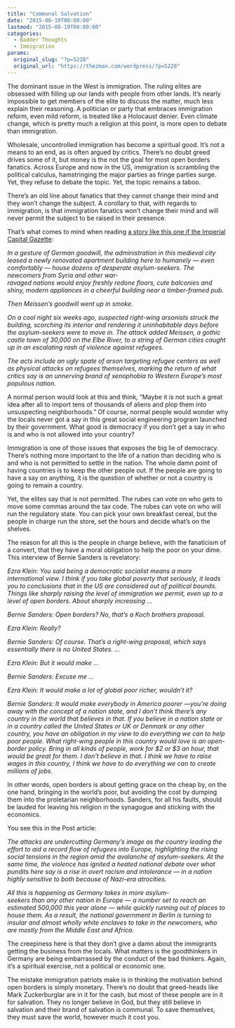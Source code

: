 ```yaml
---
title: "Communal Salvation"
date: "2015-08-19T00:00:00"
lastmod: "2015-08-19T00:00:00"
categories:
  - Badder Thoughts
  - Immigration
params:
  original_slug: "?p=5228"
  original_url: "https://thezman.com/wordpress/?p=5228"
---
```


The dominant issue in the West is immigration. The ruling elites are
obsessed with filling up our lands with people from other lands. It’s
nearly impossible to get members of the elite to discuss the matter,
much less explain their reasoning. A politician or party that embraces
immigration reform, even mild reform, is treated like a Holocaust
denier. Even climate change, which is pretty much a religion at this
point, is more open to debate than immigration.

Wholesale, uncontrolled immigration has become a spiritual good. It’s
not a means to an end, as is often argued by critics. There’s no doubt
greed drives some of it, but money is the not the goal for most open
borders fanatics. Across Europe and now in the US, immigration is
scrambling the political calculus, hamstringing the major parties as
fringe parties surge. Yet, they refuse to debate the topic. Yet, the
topic remains a taboo.

There’s an old line about fanatics that they cannot change their mind
and they won’t change the subject. A corollary to that, with regards to
immigration, is that immigration fanatics won’t change their mind and
will never permit the subject to be raised in their presence.

That’s what comes to mind when reading <a
href="https://www.washingtonpost.com/world/europe/germany-unnerved-by-scores-of-xenophobic-attacks-against-refugees/2015/08/16/eada9284-3fb1-11e5-b2c4-af4c6183b8b4_story.html"
rel="noopener" target="_blank">a story like this one if the Imperial
Capital Gazette</a>:

*In a gesture of German goodwill, the administration in this medieval
city leased a newly renovated apartment building here to humanely — even
comfortably — house dozens of desperate ­asylum-seekers. The newcomers
from Syria and other war-*  
*ravaged nations would enjoy freshly redone floors, cute balconies and
shiny, modern appliances in a cheerful building near a timber-framed
pub.*

*Then Meissen’s goodwill went up in smoke.*

*On a cool night six weeks ago, suspected right-wing arsonists struck
the building, scorching its interior and rendering it uninhabitable days
before the ­asylum-seekers were to move in. The attack added Meissen, a
gothic castle town of 30,000 on the Elbe River, to a string of German
cities caught up in an escalating rash of violence against refugees.*

*The acts include an ugly spate of arson targeting refugee centers as
well as physical attacks on refugees themselves, marking the return of
what critics say is an unnerving brand of xenophobia to Western Europe’s
most populous nation.*

A normal person would look at this and think, “Maybe it is not such a
great idea after all to import tens of thousands of aliens and plop them
into unsuspecting neighborhoods.” Of course, normal people would wonder
why the locals never got a say in this great social engineering program
launched by their government. What good is democracy if you don’t get a
say in who is and who is not allowed into your country?

Immigration is one of those issues that exposes the big lie of
democracy. There’s nothing more important to the life of a nation than
deciding who is and who is not permitted to settle in the nation. The
whole damn point of having countries is to keep the other people out. If
the people are going to have a say on anything, it is the question of
whether or not a country is going to remain a country.

Yet, the elites say that is not permitted. The rubes can vote on who
gets to move some commas around the tax code. The rubes can vote on who
will run the regulatory state. You can pick your own breakfast cereal,
but the people in charge run the store, set the hours and decide what’s
on the shelves.

The reason for all this is the people in charge believe, with the
fanaticism of a convert, that they have a moral obligation to help the
poor on your dime. This interview of Bernie Sanders is
<span class="st">revelatory:</span>

*Ezra Klein: You said being a democratic socialist means a more
international view. I think if you take global poverty that seriously,
it leads you to conclusions that in the US are considered out of
political bounds. Things like sharply raising the level of immigration
we permit, even up to a level of open borders. About sharply increasing
…*

*Bernie Sanders: Open borders? No, that’s a Koch brothers proposal.*

*Ezra Klein: Really?*

*Bernie Sanders: Of course. That’s a right-wing proposal, which says
essentially there is no United States. …*

*Ezra Klein: But it would make …*

*Bernie Sanders: Excuse me …*

*Ezra Klein: It would make a lot of global poor richer, wouldn’t it?*

*Bernie Sanders: It would make everybody in America poorer —you’re doing
away with the concept of a nation state, and I don’t think there’s any
country in the world that believes in that. If you believe in a nation
state or in a country called the United States or UK or Denmark or any
other country, you have an obligation in my view to do everything we can
to help poor people. What right-wing people in this country would love
is an open-border policy. Bring in all kinds of people, work for $2 or
$3 an hour, that would be great for them. I don’t believe in that. I
think we have to raise wages in this country, I think we have to do
everything we can to create millions of jobs.*

In other words, open borders is about getting grace on the cheap by, on
the one hand, bringing in the world’s poor, but avoiding the cost by
dumping them into the proletarian neighborhoods. Sanders, for all his
faults, should be lauded for leaving his religion in the synagogue and
sticking with the economics.

You see this in the Post article:

*The attacks are undercutting Germany’s image as the country leading the
effort to aid a record flow of refugees into Europe, highlighting the
rising social tensions in the region amid the avalanche of
asylum-seekers. At the same time, the violence has ignited a heated
national debate over what pundits here say is a rise in overt racism and
intolerance — in a nation highly sensitive to both because of Nazi-era
atrocities.*

*All this is happening as Germany takes in more asylum-*  
*seekers than any other nation in Europe — a number set to reach an
estimated 500,000 this year alone — while quickly running out of places
to house them. As a result, the national government in Berlin is turning
to insular and almost wholly white enclaves to take in the newcomers,
who are mostly from the Middle East and Africa.*

The creepiness here is that they don’t give a damn about the immigrants
getting the business from the locals. What matters is the goodthinkers
in Germany are being embarrassed by the conduct of the bad thinkers.
Again, it’s a spiritual exercise, not a political or economic one.

The mistake immigration patriots make is in thinking the motivation
behind open borders is simply monetary. There’s no doubt that
greed-heads like Mark Zuckerburglar are in it for the cash, but most of
these people are in it for salvation. They no longer believe in God, but
they still believe in salvation and their brand of salvation is
communal. To save themselves, they must save the world, however much it
cost you.
